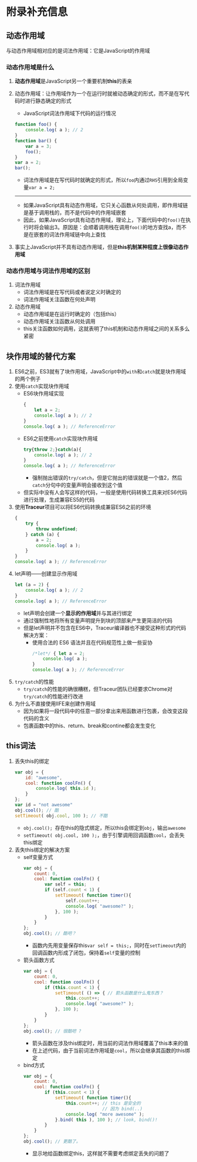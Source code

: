 <!--
 * @Author: jiaminghui
 * @Date: 2022-12-06 20:05:23
 * @LastEditTime: 2022-12-28 17:40:10
 * @LastEditors: jiaminghui
 * @FilePath: \JavaScript_Learn\作用域和闭包\附录.md
 * @Description: 
-->
# 附录补充信息

## 动态作用域
与动态作用域相对应的是词法作用域：它是JavaScript的作用域

### 动态作用域是什么
1.  **动态作用域**是JavaScript另一个重要机制**this**的表亲
2.  动态作用域：让作用域作为一个在运行时就被动态确定的形式，而不是在写代码时进行静态确定的形式
    - JavaScript词法作用域下代码的运行情况
    ```javascript
    function foo() {
        console.log( a ); // 2
    }
    function bar() {
        var a = 3;
        foo();
    }
    var a = 2;
    bar();
    ```
    - 词法作用域是在写代码时就确定的形式，所以`foo`内通过`RHS`引用到全局变量`var a = 2;`

    <hr>
    
    - 如果JavaScript具有动态作用域，它只关心函数从何处调用，即作用域链是基于调用栈的，而不是代码中的作用域嵌套
    - 因此，如果JavaScript具有动态作用域，理论上，下面代码中的`foo()`在执行时将会输出3。原因是：会顺着调用栈在调用`foo()`的地方查找a，而不是在嵌套的词法作用域链中向上查找
3.  事实上JavaScript并不具有动态作用域，但是**this机制某种程度上很像动态作用域**

### 动态作用域与词法作用域的区别
1.  词法作用域
    - 词法作用域是在写代码或者说定义时确定的
    - 词法作用域关注函数在何处声明
2.  动态作用域
    - 动态作用域是在运行时确定的（包括this）
    - 动态作用域关注函数从何处调用
    - this关注函数如何调用，这就表明了this机制和动态作用域之间的关系多么紧密

## 块作用域的替代方案
1.  ES6之前，ES3就有了块作用域，JavaScript中的`with`和`catch`就是块作用域的两个例子
2.  使用`catch`实现块作用域
    - ES6块作用域实现
        ```javascript
        {
            let a = 2;
            console.log( a ); // 2
        }
        console.log( a ); // ReferenceError
        ```
    - ES6之前使用`catch`实现块作用域
        ```javascript
        try{throw 2;}catch(a){
            console.log( a ); // 2
        }
        console.log( a ); // ReferenceError
        ```
        - 强制抛出错误的`try/catch`，但是它抛出的错误就是一个值2，然后`catch`分句中的变量声明会接收到这个值
    - 但实际中没有人会写这样的代码，一般是使用代码转换工具来对ES6代码进行处理，生成兼容ES5的代码
3.  使用**Traceur**项目可以将ES6代码转换成兼容ES6之前的环境
    ```javascript
    {
        try {
            throw undefined;
        } catch (a) {
            a = 2;
            console.log( a );
        }
    }
    console.log( a ); // ReferenceError
    ```
4.  let声明——创建显示作用域
    ```javascript
    let (a = 2) {
        console.log( a ); // 2
    }
    console.log( a ); // ReferenceError
    ```
    - let声明会创建一个**显示的作用域**并与其进行绑定
    - 通过强制性地将所有变量声明提升到块的顶部来产生更简洁的代码
    - 但是let声明并不包含在ES6中，Traceur编译器也不接受这种形式的代码
    解决方案：
        - 使用合法的 ES6 语法并且在代码规范性上做一些妥协
            ```javascript
            /*let*/ { let a = 2;
                console.log( a );
            }
            console.log( a ); // ReferenceError
            ```
5.  `try/catch`的性能
    - `try/catch`的性能的确很糟糕，但Traceur团队已经要求Chrome对`try/catch`的性能进行改进
6.  为什么不直接使用IIFE来创建作用域
    - 因为如果将一段代码中的任意一部分拿出来用函数进行包裹，会改变这段代码的含义
    - 包裹函数中的this、return、break和contine都会发生变化

## this词法
1.  丢失this的绑定
    ```javascript
    var obj = {
        id: "awesome",
        cool: function coolFn() {
            console.log( this.id );
        }
    };
    var id = "not awesome"
    obj.cool(); // 酷
    setTimeout( obj.cool, 100 ); // 不酷
    ```
    - `obj.cool(); `存在this的隐式绑定，所以this会绑定到`obj`，输出`awesome`
    - `setTimeout( obj.cool, 100 );`，由于引擎调用回调函数`cool`，会丢失this绑定
2.  丢失this绑定的解决方案
    - self变量方式
        ```javascript
        var obj = {
            count: 0,
            cool: function coolFn() {
                var self = this;
                if (self.count < 1) {
                    setTimeout( function timer(){
                        self.count++;
                        console.log( "awesome?" );
                    }, 100 );
                }
            }
        };
        obj.cool(); // 酷吧？
        ```
        - 函数内先用变量保存this`var self = this;`，同时在`setTimeout`内的回调函数内形成了闭包，保持着`self`变量的控制
    - 箭头函数方式
        ```javascript
        var obj = { 
            count: 0,
            cool: function coolFn() {
                if (this.count < 1) {
                    setTimeout( () => { // 箭头函数是什么鬼东西？
                        this.count++;
                        console.log( "awesome?" );
                    }, 100 );
                }
            }
        };
        obj.cool(); // 很酷吧 ?
        ```
        - 箭头函数在涉及this绑定时，用当前的词法作用域覆盖了this本来的值
        - 在上述代码，由于当前词法作用域是`cool`，所以会继承其函数的this绑定
    - bind方式
        ```javascript
        var obj = {
            count: 0,
            cool: function coolFn() {
                if (this.count < 1) {
                    setTimeout( function timer(){
                        this.count++; // this 是安全的
                                      // 因为 bind(..)
                        console.log( "more awesome" );
                    }.bind( this ), 100 ); // look, bind()!
                }
            }
        };
        obj.cool(); // 更酷了。
        ```
        - 显示地给函数绑定this，这样就不需要考虑绑定丢失的问题了
    
